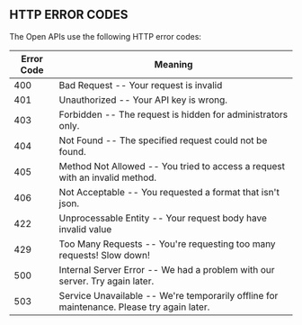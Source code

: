 ## HTTP ERROR CODES

The Open APIs use the following HTTP error codes:

Error Code | Meaning
---------- | -------
400 | Bad Request -- Your request is invalid
401 | Unauthorized -- Your API key is wrong.
403 | Forbidden -- The request is hidden for administrators only.
404 | Not Found -- The specified request could not be found.
405 | Method Not Allowed -- You tried to access a request with an invalid method.
406 | Not Acceptable -- You requested a format that isn't json.
422 | Unprocessable Entity -- Your request body have invalid value 
429 | Too Many Requests -- You're requesting too many requests! Slow down!
500 | Internal Server Error -- We had a problem with our server. Try again later.
503 | Service Unavailable -- We're temporarily offline for maintenance. Please try again later.

